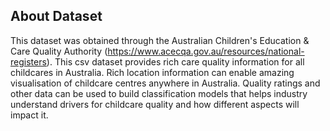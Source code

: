 
## About Dataset

This dataset was obtained through the Australian Children's Education & Care Quality Authority (https://www.acecqa.gov.au/resources/national-registers). This csv dataset provides rich care quality information for all childcares in Australia. Rich location information can enable amazing visualisation of childcare centres anywhere in Australia. Quality ratings and other data can be used to build classification models that helps industry understand drivers for childcare quality and how different aspects will impact it.
